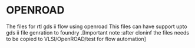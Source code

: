 # OPENROAD
The files for rtl gds ii flow using openroad 
This files can have support upto gds ii file genration to foundry
.[Important note :after cloninf the files needs to be copied to  VLSI/OpenROAD/test for flow automation]
